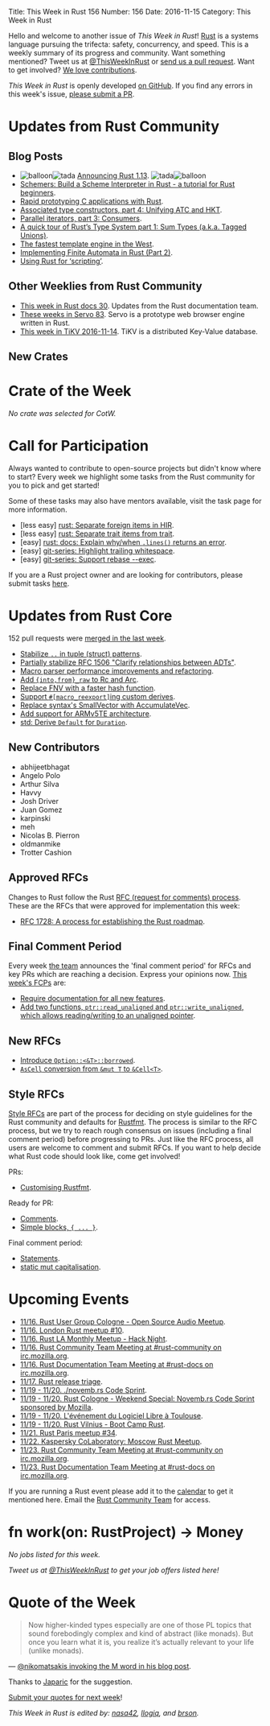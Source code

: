 Title: This Week in Rust 156
Number: 156
Date: 2016-11-15
Category: This Week in Rust

Hello and welcome to another issue of *This Week in Rust*!
[Rust](http://rust-lang.org) is a systems language pursuing the trifecta: safety, concurrency, and speed.
This is a weekly summary of its progress and community.
Want something mentioned? Tweet us at [@ThisWeekInRust](https://twitter.com/ThisWeekInRust) or [send us a pull request](https://github.com/cmr/this-week-in-rust).
Want to get involved? [We love contributions](https://github.com/rust-lang/rust/blob/master/CONTRIBUTING.md).

*This Week in Rust* is openly developed [on GitHub](https://github.com/cmr/this-week-in-rust).
If you find any errors in this week's issue, [please submit a PR](https://github.com/cmr/this-week-in-rust/pulls).

# Updates from Rust Community

## Blog Posts

* <img alt="balloon" class="emoji" title=":balloon:" src="https://cdn.discourse.org/business/images/emoji/emoji_one/balloon.png?v=0"><img alt="tada" class="emoji" title=":tada:" src="https://cdn.discourse.org/business/images/emoji/emoji_one/tada.png?v=0"> [Announcing Rust 1.13](https://blog.rust-lang.org/2016/11/10/Rust-1.13.html). <img alt="tada" class="emoji" title=":tada:" src="https://cdn.discourse.org/business/images/emoji/emoji_one/tada.png?v=0"><img alt="balloon" class="emoji" title=":balloon:" src="https://cdn.discourse.org/business/images/emoji/emoji_one/balloon.png?v=0">
* [Schemers: Build a Scheme Interpreter in Rust - a tutorial for Rust beginners](https://mgattozzi.github.io/2016/11/08/scheme-input.html).
* [Rapid prototyping C applications with Rust](https://rust-leipzig.github.io/cargo/2016/11/13/rapid-prototyping-c-applications/).
* [Associated type constructors, part 4: Unifying ATC and HKT](http://smallcultfollowing.com/babysteps/blog/2016/11/09/associated-type-constructors-part-4-unifying-atc-and-hkt/).
* [Parallel iterators, part 3: Consumers](http://smallcultfollowing.com/babysteps/blog/2016/11/14/parallel-iterators-part-3-consumers/).
* [A quick tour of Rust’s Type System part 1: Sum Types (a.k.a. Tagged Unions)](https://tonyarcieri.com/a-quick-tour-of-rusts-type-system-part-1-sum-types-a-k-a-tagged-unions).
* [The fastest template engine in the West](https://lambda.xyz/blog/maud-is-fast/).
* [Implementing Finite Automata in Rust (Part 2)](https://apanatshka.github.io/compsci/2016/11/12/implementing-finite-automata-part-2/).
* [Using Rust for ‘scripting’](http://www.chriskrycho.com/2016/using-rust-for-scripting.html).

## Other Weeklies from Rust Community

* [This week in Rust docs 30](https://guillaumegomez.github.io/this-week-in-rust-docs/blog/this-week-in-rust-docs-30). Updates from the Rust documentation team.
* [These weeks in Servo 83](https://blog.servo.org/2016/11/14/twis-83/). Servo is a prototype web browser engine written in Rust.
* [This week in TiKV 2016-11-14](http://weekly.pingcap.com/2016/11/14/tidb-weekly/#weekly-update-in-tikv). TiKV is a distributed Key-Value database.

## New Crates

# Crate of the Week

*No crate was selected for CotW.*

[submit_crate]: https://users.rust-lang.org/t/crate-of-the-week/2704

# Call for Participation

Always wanted to contribute to open-source projects but didn't know where to start?
Every week we highlight some tasks from the Rust community for you to pick and get started!

Some of these tasks may also have mentors available, visit the task page for more information.

* [less easy] [rust: Separate foreign items in HIR](https://github.com/rust-lang/rust/issues/37713).
* [less easy] [rust: Separate trait items from trait](https://github.com/rust-lang/rust/issues/37712).
* [easy] [rust: docs: Explain why/when `.lines()` returns an error](https://github.com/rust-lang/rust/issues/37744).
* [easy] [git-series: Highlight trailing whitespace](https://github.com/git-series/git-series/issues/31).
* [easy] [git-series: Support rebase --exec](https://github.com/git-series/git-series/issues/24).

If you are a Rust project owner and are looking for contributors, please submit tasks [here][guidelines].

[guidelines]: https://users.rust-lang.org/t/twir-call-for-participation/4821

# Updates from Rust Core

152 pull requests were [merged in the last week][merged].

[merged]: https://github.com/issues?q=is%3Apr+org%3Arust-lang+is%3Amerged+merged%3A2016-11-07..2016-11-14

* [Stabilize `..` in tuple (struct) patterns](https://github.com/rust-lang/rust/pull/36843).
* [Partially stabilize RFC 1506 "Clarify relationships between ADTs"](https://github.com/rust-lang/rust/pull/36868).
* [Macro parser performance improvements and refactoring](https://github.com/rust-lang/rust/pull/37701).
* [Add `{into,from}_raw` to Rc and Arc](https://github.com/rust-lang/rust/pull/37192).
* [Replace FNV with a faster hash function](https://github.com/rust-lang/rust/pull/37229).
* [Support `#[macro_reexport]`ing custom derives](https://github.com/rust-lang/rust/pull/37542).
* [Replace syntax's SmallVector with AccumulateVec](https://github.com/rust-lang/rust/pull/37551).
* [Add support for ARMv5TE architecture](https://github.com/rust-lang/rust/pull/37615).
* [std: Derive `Default` for `Duration`](https://github.com/rust-lang/rust/pull/37699).

## New Contributors

* abhijeetbhagat
* Angelo Polo
* Arthur Silva
* Havvy
* Josh Driver
* Juan Gomez
* karpinski
* meh
* Nicolas B. Pierron
* oldmanmike
* Trotter Cashion

## Approved RFCs

Changes to Rust follow the Rust [RFC (request for comments)
process](https://github.com/rust-lang/rfcs#rust-rfcs). These
are the RFCs that were approved for implementation this week:

* [RFC 1728: A process for establishing the Rust roadmap](https://github.com/rust-lang/rfcs/pull/1728).

## Final Comment Period

Every week [the team](https://www.rust-lang.org/team.html) announces the
'final comment period' for RFCs and key PRs which are reaching a
decision. Express your opinions now. [This week's FCPs][fcp] are:

[fcp]: https://github.com/rust-lang/rfcs/labels/final-comment-period

* [Require documentation for all new features](https://github.com/rust-lang/rfcs/pull/1636).
* [Add two functions, `ptr::read_unaligned` and `ptr::write_unaligned`, which allows reading/writing to an unaligned pointer](https://github.com/rust-lang/rfcs/pull/1725).

## New RFCs

* [Introduce `Option::<&T>::borrowed`](https://github.com/rust-lang/rfcs/pull/1792).
* [`AsCell` conversion from `&mut T` to `&Cell<T>`](https://github.com/rust-lang/rfcs/pull/1789).

## Style RFCs

[Style RFCs](https://github.com/rust-lang-nursery/fmt-rfcs) are part of the process for deciding on style guidelines for the Rust community and defaults for [Rustfmt](https://github.com/rust-lang-nursery/rustfmt). The process is similar to the RFC process, but we try to reach rough consensus on issues (including a final comment period) before progressing to PRs. Just like the RFC process, all users are welcome to comment and submit RFCs. If you want to help decide what Rust code should look like, come get involved!

PRs:

* [Customising Rustfmt](https://github.com/rust-lang-nursery/fmt-rfcs/pull/33).

Ready for PR:

* [Comments](https://github.com/rust-lang-nursery/fmt-rfcs/issues/17).
* [Simple blocks, `{ ... }`](https://github.com/rust-lang-nursery/fmt-rfcs/issues/21).

Final comment period:

* [Statements](https://github.com/rust-lang-nursery/fmt-rfcs/issues/11).
* [static mut capitalisation](https://github.com/rust-lang-nursery/fmt-rfcs/issues/20).

# Upcoming Events

* [11/16. Rust User Group Cologne - Open Source Audio Meetup](http://rust.cologne/2016/11/16/audio-meetup.html).
* [11/16. London Rust meetup #10](https://www.meetup.com/Rust-London-User-Group/events/234999144/).
* [11/16. Rust LA Monthly Meetup - Hack Night](https://www.meetup.com/Rust-Los-Angeles/events/234998313/).
* [11/16. Rust Community Team Meeting at #rust-community on irc.mozilla.org](https://chat.mibbit.com/?server=irc.mozilla.org&channel=%23rust-community).
* [11/16. Rust Documentation Team Meeting at #rust-docs on irc.mozilla.org](https://chat.mibbit.com/?server=irc.mozilla.org&channel=%23rust-docs).
* [11/17. Rust release triage](https://internals.rust-lang.org/t/release-cycle-triage-proposal/3544).
* [11/19 - 11/20. ./novemb.rs Code Sprint](http://novemb.rs/).
* [11/19 - 11/20. Rust Cologne - Weekend Special: Novemb.rs Code Sprint sponsored by Mozilla](https://www.meetup.com/RustCologne/events/235374218/).
* [11/19 - 11/20. L'événement du Logiciel Libre à Toulouse](https://2016.capitoledulibre.org/programme.html).
* [11/19 - 11/20. Rust Vilnius - Boot Camp Rust](https://www.meetup.com/Rust-in-Vilnius/events/234293479/).
* [11/21. Rust Paris meetup #34](https://www.meetup.com/Rust-Paris/events/235570335/).
* [11/22. Kaspersky CoLaboratory: Moscow Rust Meetup](https://events.kaspersky.com/event/rust2).
* [11/23. Rust Community Team Meeting at #rust-community on irc.mozilla.org](https://chat.mibbit.com/?server=irc.mozilla.org&channel=%23rust-community).
* [11/23. Rust Documentation Team Meeting at #rust-docs on irc.mozilla.org](https://chat.mibbit.com/?server=irc.mozilla.org&channel=%23rust-docs).

If you are running a Rust event please add it to the [calendar] to get
it mentioned here. Email the [Rust Community Team][community] for access.

[calendar]: https://www.google.com/calendar/embed?src=apd9vmbc22egenmtu5l6c5jbfc%40group.calendar.google.com
[community]: mailto:community-team@rust-lang.org

# fn work(on: RustProject) -> Money

*No jobs listed for this week.*

*Tweet us at [@ThisWeekInRust](https://twitter.com/ThisWeekInRust) to get your job offers listed here!*

# Quote of the Week

> Now higher-kinded types especially are one of those PL topics that sound forebodingly complex and kind of abstract (like monads). But once you learn what it is, you realize it’s actually relevant to your life (unlike monads).

— [@nikomatsakis invoking the M word in his blog post](http://smallcultfollowing.com/babysteps/blog/2016/11/02/associated-type-constructors-part-1-basic-concepts-and-introduction/).

Thanks to [Japaric](https://users.rust-lang.org/users/japaric) for the suggestion.

[Submit your quotes for next week][submit]!

[submit]: http://users.rust-lang.org/t/twir-quote-of-the-week/328

*This Week in Rust is edited by: [nasa42](https://github.com/nasa42), [llogiq](https://github.com/llogiq), and [brson](https://github.com/brson).*
